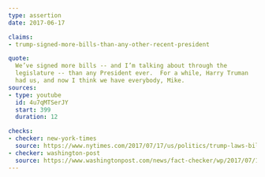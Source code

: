 ```yaml
---
type: assertion
date: 2017-06-17

claims:
- trump-signed-more-bills-than-any-other-recent-president

quote:
  We’ve signed more bills -- and I’m talking about through the
  legislature -- than any President ever.  For a while, Harry Truman
  had us, and now I think we have everybody, Mike.
sources:
- type: youtube
  id: 4u7qMTSerJY
  start: 399
  duration: 12

checks:
- checker: new-york-times
  source: https://www.nytimes.com/2017/07/17/us/politics/trump-laws-bills.html
- checker: washington-post
  source: https://www.washingtonpost.com/news/fact-checker/wp/2017/07/17/no-president-trump-youve-havent-signed-more-bills-than-any-president/
---
```

